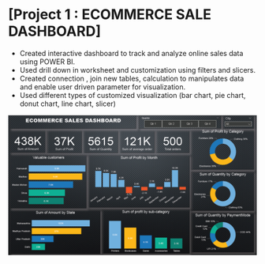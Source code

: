 
# [Project 1 : ECOMMERCE SALE DASHBOARD]

 * Created interactive dashboard to track and analyze online sales data using POWER BI.
 * Used drill down in worksheet and customization using filters and slicers.
 * Created connection , join new tables, calculation to manipulates data and enable user driven parameter for visualization.
 * Used different types of customized visualization (bar chart, pie chart, donut chart, line chart, slicer)
 
 
 ![Ecommerce sales Dashboard](image/ecomm.PNG)
